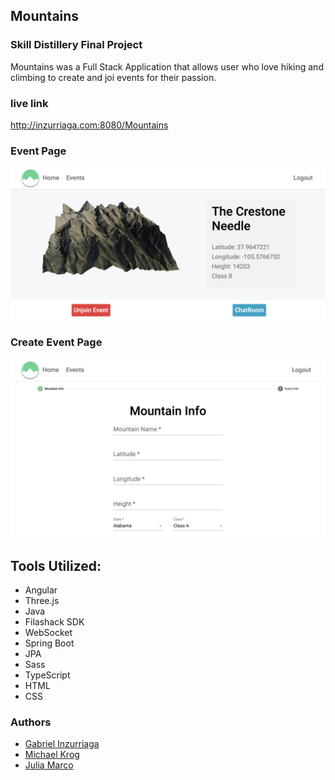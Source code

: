 ## Mountains
### Skill Distillery Final Project

Mountains was a Full Stack Application that allows user who love hiking and climbing to create and joi events for their passion. 

### live link

http://inzurriaga.com:8080/Mountains


### Event Page
![Alt text](./event.png)

### Create Event Page
![Alt text](./create.png)


## Tools Utilized:
* Angular
* Three.js
* Java
* Filashack SDK
* WebSocket
* Spring Boot
* JPA
* Sass
* TypeScript
* HTML
* CSS



### Authors
* [Gabriel Inzurriaga](https://github.com/Inzurriaga)
* [Michael Krog](https://github.com/MRKrog)
* [Julia Marco](https://github.com/juliamarco)